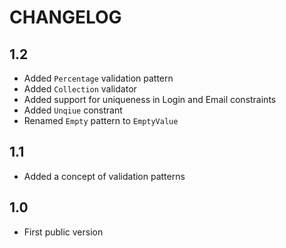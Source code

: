 CHANGELOG
=========

1.2
---

 * Added `Percentage` validation pattern
 * Added `Collection` validator
 * Added support for uniqueness in Login and Email constraints
 * Added `Unqiue` constrant
 * Renamed `Empty` pattern to `EmptyValue`

1.1
---

 * Added a concept of validation patterns


1.0
---

 * First public version